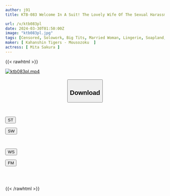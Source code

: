 ```yaml
---
author: j91
title: KTB-083 Welcome In A Suit! The Lovely Wife Of The Sexual Harassment Soap Today's Shift; Sakura-san Sakura Mita

url: /v/ktb083pl
date: 2024-03-30T01:50:00Z
image: "ktb083pl.jpg"
tags: [Censored, Solowork, Big Tits, Married Woman, Lingerie, Soapland, Business Attire	]
maker: [ Kahanshin Tigers - Mousozoku  ]
actress: [ Mita Sakura ]
---
```



{{< rawhtml >}}

<div class="video" data-videoid="DqbX7Qe7kjuk0oM">
    <a href="javascript:;">
        <img src="/v/ktb083pl/ktb083pl.jpg" width="WIDTH" height="HEIGHT" alt="ktb083pl.mp4" loading="lazy">
    </a>
</div>

<script type="text/javascript" src="https://j91.asia/asset/on-demand-st.js"></script>

<br>
  <link rel="stylesheet" href="https://j91.asia/asset/bs5.css">
  
  <center>
  <button class="btn btn-primary" type="button" data-bs-toggle="collapse" data-bs-target=".multi-collapse" aria-expanded="false" aria-controls="multiCollapseExample1 multiCollapseExample2"><h2>Download</h2></button></center>
</p>
<div class="row">
  <div class="col">
    <div class="collapse multi-collapse" id="multiCollapseExample1">
      <div class="card card-body">
	      	      <br>
<div class="buttons">  
<p><a href="https://streamtape.to/v/DqbX7Qe7kjuk0oM" target="_blank"><button class="btn-hover color-3"><i class="fa fa-download"></i> ST</button></a></p>
<p><a href="https://asnwish.com/hx3k5zwy42f0" target="_blank"><button class="btn-hover color-2"><i class="fa fa-download"></i> SW</button></a></p></div>
    </div>
  </div>
</div>
  <div class="col">
    <div class="collapse multi-collapse" id="multiCollapseExample2">
      <div class="card card-body">
	      <br>
<div class="buttons">
<p><a href="https://wolfstream.tv/helibfvovdjs"><button class="btn-hover color-9"><i class="fa fa-download"></i> WS</button></a></p>
<p><a href="https://filemoon.sx/d/j1xa7i6k0j4q"><button class="btn-hover color-8"><i class="fa fa-download"></i> FM</button></a></p></div>
<br><br>
      </div>
    </div>
  </div>
</div>

{{< /rawhtml >}}